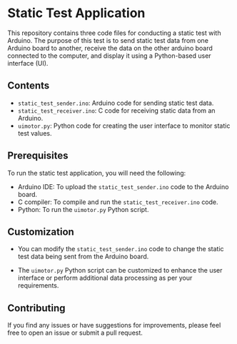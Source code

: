 # Static Test Application

This repository contains three code files for conducting a static test with Arduino. The purpose of this test is to send static test data from one Arduino board to another, receive the data on the other arduino board connected to the computer, and display it using a Python-based user interface (UI).

## Contents

- `static_test_sender.ino`: Arduino code for sending static test data.
- `static_test_receiver.ino`: C code for receiving static data from an Arduino.
- `uimotor.py`: Python code for creating the user interface to monitor static test values.

## Prerequisites

To run the static test application, you will need the following:

- Arduino IDE: To upload the `static_test_sender.ino` code to the Arduino board.
- C compiler: To compile and run the `static_test_receiver.ino` code.
- Python: To run the `uimotor.py` Python script.

## Customization

- You can modify the `static_test_sender.ino` code to change the static test data being sent from the Arduino board.

- The `uimotor.py` Python script can be customized to enhance the user interface or perform additional data processing as per your requirements.

## Contributing

If you find any issues or have suggestions for improvements, please feel free to open an issue or submit a pull request.

